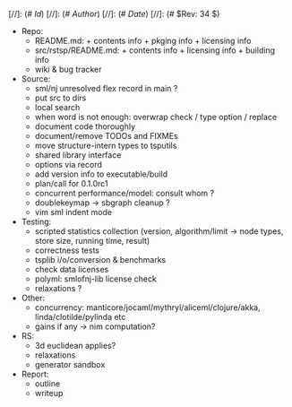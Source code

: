 
[//]: (#  $Id$)
[//]: (# $Author$)
[//]: (# $Date$)
[//]: (# $Rev: 34 $)

* Repo:
    - README.md: + contents info + pkging info + licensing info
    - src/rstsp/README.md: + contents info + licensing info + building info
    - wiki & bug tracker
* Source:
    - sml/nj unresolved flex record in main ?
    - put src to dirs
    - local search
    - when word is not enough: overwrap check / type option / replace
    - document code thoroughly
    - document/remove TODOs and FIXMEs
    - move structure-intern types to tsputils
    - shared library interface
    - options via record
    - add version info to executable/build
    - plan/call for 0.1.0rc1
    - concurrent performance/model: consult whom ?
    - doublekeymap -> sbgraph cleanup ?
    - vim sml indent mode
* Testing:
    - scripted statistics collection
      (version, algorithm/limit -> node types, store size, running time, result)
    - correctness tests
    - tsplib i/o/conversion & benchmarks
    - check data licenses
    - polyml: smlofnj-lib license check
    - relaxations ?
* Other:
    - concurrency: manticore/jocaml/mythryl/aliceml/clojure/akka,
                   linda/clotilde/pylinda etc
    - gains if any -> nim computation?
* RS:
    - 3d euclidean applies?
    - relaxations
    - generator sandbox
* Report:
    - outline
    - writeup

